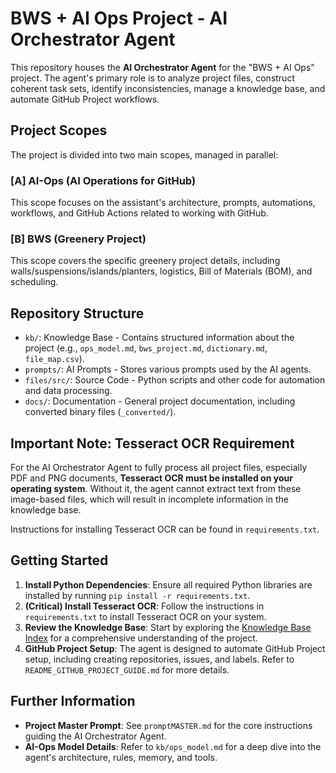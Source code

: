 # BWS + AI Ops Project - AI Orchestrator Agent

This repository houses the **AI Orchestrator Agent** for the "BWS + AI Ops" project. The agent's primary role is to analyze project files, construct coherent task sets, identify inconsistencies, manage a knowledge base, and automate GitHub Project workflows.

## Project Scopes

The project is divided into two main scopes, managed in parallel:

### [A] AI-Ops (AI Operations for GitHub)
This scope focuses on the assistant's architecture, prompts, automations, workflows, and GitHub Actions related to working with GitHub.

### [B] BWS (Greenery Project)
This scope covers the specific greenery project details, including walls/suspensions/islands/planters, logistics, Bill of Materials (BOM), and scheduling.

## Repository Structure

- `kb/`: Knowledge Base - Contains structured information about the project (e.g., `ops_model.md`, `bws_project.md`, `dictionary.md`, `file_map.csv`).
- `prompts/`: AI Prompts - Stores various prompts used by the AI agents.
- `files/src/`: Source Code - Python scripts and other code for automation and data processing.
- `docs/`: Documentation - General project documentation, including converted binary files (`_converted/`).

## Important Note: Tesseract OCR Requirement

For the AI Orchestrator Agent to fully process all project files, especially PDF and PNG documents, **Tesseract OCR must be installed on your operating system**. Without it, the agent cannot extract text from these image-based files, which will result in incomplete information in the knowledge base.

Instructions for installing Tesseract OCR can be found in `requirements.txt`.

## Getting Started

1.  **Install Python Dependencies**: Ensure all required Python libraries are installed by running `pip install -r requirements.txt`.
2.  **(Critical) Install Tesseract OCR**: Follow the instructions in `requirements.txt` to install Tesseract OCR on your system.
3.  **Review the Knowledge Base**: Start by exploring the [Knowledge Base Index](kb/index.md) for a comprehensive understanding of the project.
4.  **GitHub Project Setup**: The agent is designed to automate GitHub Project setup, including creating repositories, issues, and labels. Refer to `README_GITHUB_PROJECT_GUIDE.md` for more details.

## Further Information

- **Project Master Prompt**: See `promptMASTER.md` for the core instructions guiding the AI Orchestrator Agent.
- **AI-Ops Model Details**: Refer to `kb/ops_model.md` for a deep dive into the agent's architecture, rules, memory, and tools.